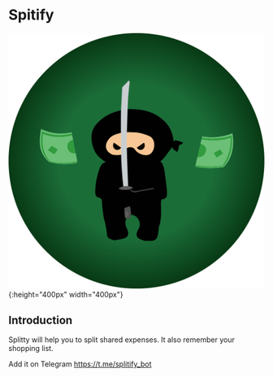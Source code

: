 # Spitify
![](https://github.com/AntoRack/splitify/blob/master/Splitty.png){:height="400px" width="400px"}


## Introduction
Splitty will help you to split shared expenses. It also remember your shopping list. 

Add it on Telegram https://t.me/splitify_bot


